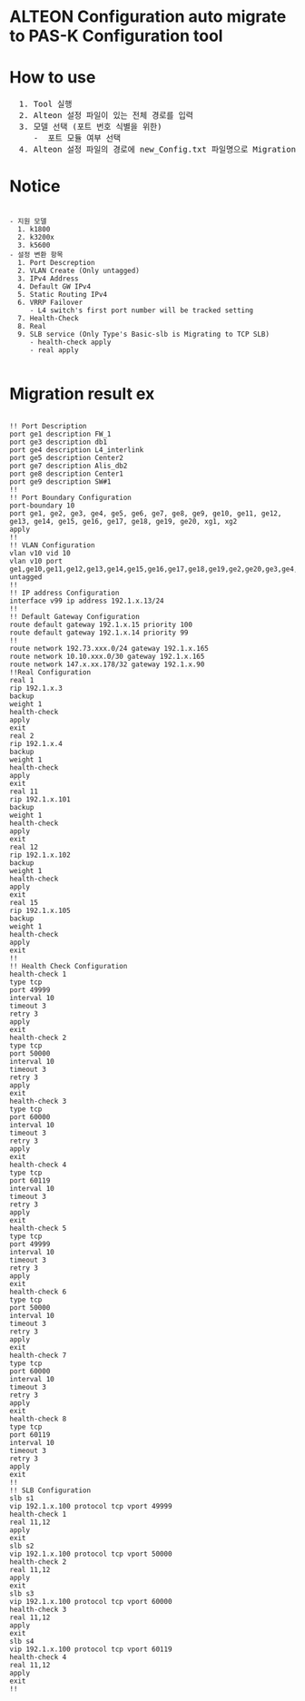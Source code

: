 # ALTEON Configuration auto migrate to PAS-K Configuration tool

# How to use
<pre>
  1. Tool 실행
  2. Alteon 설정 파일이 있는 전체 경로를 입력
  3. 모델 선택 (포트 번호 식별을 위한)
     -  포트 모듈 여부 선택
  4. Alteon 설정 파일의 경로에 new_Config.txt 파일명으로 Migration Config가 최종생성
</pre>

# Notice
<pre>
  <code>
- 지원 모델
  1. k1800
  2. k3200x
  3. k5600
- 설정 변환 항목
  1. Port Descreption
  2. VLAN Create (Only untagged)
  3. IPv4 Address 
  4. Default GW IPv4
  5. Static Routing IPv4
  6. VRRP Failover
     - L4 switch's first port number will be tracked setting
  7. Health-Check
  8. Real
  9. SLB service (Only Type's Basic-slb is Migrating to TCP SLB)
     - health-check apply
     - real apply
    </code>
</pre>

# Migration result ex

<pre><code>
!! Port Description
port ge1 description FW_1
port ge3 description db1
port ge4 description L4_interlink
port ge5 description Center2
port ge7 description Alis_db2
port ge8 description Center1
port ge9 description SW#1
!!
!! Port Boundary Configuration
port-boundary 10
port ge1, ge2, ge3, ge4, ge5, ge6, ge7, ge8, ge9, ge10, ge11, ge12, ge13, ge14, ge15, ge16, ge17, ge18, ge19, ge20, xg1, xg2
apply
!!
!! VLAN Configuration
vlan v10 vid 10
vlan v10 port ge1,ge10,ge11,ge12,ge13,ge14,ge15,ge16,ge17,ge18,ge19,ge2,ge20,ge3,ge4,ge5,ge6,ge7,ge8,ge9,xg1,xg2 untagged
!!
!! IP address Configuration
interface v99 ip address 192.1.x.13/24
!!
!! Default Gateway Configuration
route default gateway 192.1.x.15 priority 100
route default gateway 192.1.x.14 priority 99
!!
route network 192.73.xxx.0/24 gateway 192.1.x.165
route network 10.10.xxx.0/30 gateway 192.1.x.165
route network 147.x.xx.178/32 gateway 192.1.x.90
!!Real Configuration
real 1
rip 192.1.x.3
backup 
weight 1
health-check 
apply
exit
real 2
rip 192.1.x.4
backup 
weight 1
health-check 
apply
exit
real 11
rip 192.1.x.101
backup 
weight 1
health-check 
apply
exit
real 12
rip 192.1.x.102
backup 
weight 1
health-check 
apply
exit
real 15
rip 192.1.x.105
backup 
weight 1
health-check 
apply
exit
!!
!! Health Check Configuration
health-check 1
type tcp
port 49999
interval 10
timeout 3
retry 3
apply
exit
health-check 2
type tcp
port 50000
interval 10
timeout 3
retry 3
apply
exit
health-check 3
type tcp
port 60000
interval 10
timeout 3
retry 3
apply
exit
health-check 4
type tcp
port 60119
interval 10
timeout 3
retry 3
apply
exit
health-check 5
type tcp
port 49999
interval 10
timeout 3
retry 3
apply
exit
health-check 6
type tcp
port 50000
interval 10
timeout 3
retry 3
apply
exit
health-check 7
type tcp
port 60000
interval 10
timeout 3
retry 3
apply
exit
health-check 8
type tcp
port 60119
interval 10
timeout 3
retry 3
apply
exit
!!
!! SLB Configuration
slb s1
vip 192.1.x.100 protocol tcp vport 49999
health-check 1
real 11,12
apply
exit
slb s2
vip 192.1.x.100 protocol tcp vport 50000
health-check 2
real 11,12
apply
exit
slb s3
vip 192.1.x.100 protocol tcp vport 60000
health-check 3
real 11,12
apply
exit
slb s4
vip 192.1.x.100 protocol tcp vport 60119
health-check 4
real 11,12
apply
exit
!!
</code></pre>
